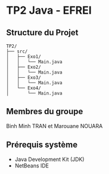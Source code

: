 # TP2 Java - EFREI

## Structure du Projet

```
TP2/
├── src/
│   ├── Exo1/
│   │   └── Main.java
│   ├── Exo2/
│   │   └── Main.java
│   ├── Exo3/
│   │   └── Main.java
│   └── Exo4/
│       └── Main.java
```

## Membres du groupe
Binh Minh TRAN et Marouane NOUARA


## Prérequis système
- Java Development Kit (JDK)
- NetBeans IDE
